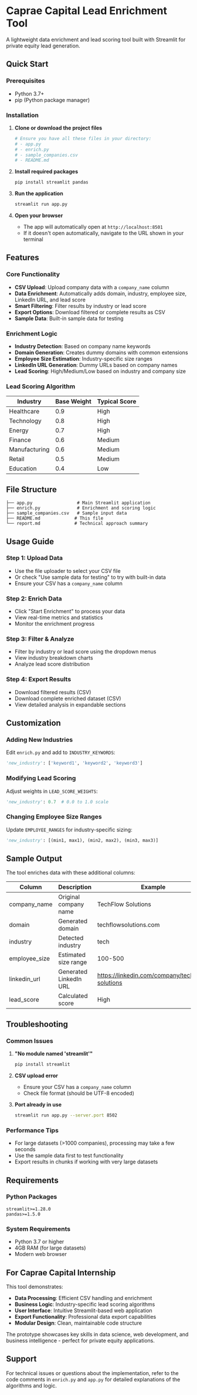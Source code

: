 # Caprae Capital Lead Enrichment Tool

A lightweight data enrichment and lead scoring tool built with Streamlit for private equity lead generation.

## Quick Start

### Prerequisites
- Python 3.7+
- pip (Python package manager)

### Installation

1. **Clone or download the project files**
   ```bash
   # Ensure you have all these files in your directory:
   # - app.py
   # - enrich.py
   # - sample_companies.csv
   # - README.md
   ```

2. **Install required packages**
   ```bash
   pip install streamlit pandas
   ```

3. **Run the application**
   ```bash
   streamlit run app.py
   ```

4. **Open your browser**
   - The app will automatically open at `http://localhost:8501`
   - If it doesn't open automatically, navigate to the URL shown in your terminal

## Features

### Core Functionality
- **CSV Upload**: Upload company data with a `company_name` column
- **Data Enrichment**: Automatically adds domain, industry, employee size, LinkedIn URL, and lead score
- **Smart Filtering**: Filter results by industry or lead score
- **Export Options**: Download filtered or complete results as CSV
- **Sample Data**: Built-in sample data for testing

### Enrichment Logic
- **Industry Detection**: Based on company name keywords
- **Domain Generation**: Creates dummy domains with common extensions
- **Employee Size Estimation**: Industry-specific size ranges
- **LinkedIn URL Generation**: Dummy URLs based on company names
- **Lead Scoring**: High/Medium/Low based on industry and company size

### Lead Scoring Algorithm
| Industry | Base Weight | Typical Score |
|----------|-------------|---------------|
| Healthcare | 0.9 | High |
| Technology | 0.8 | High |
| Energy | 0.7 | High |
| Finance | 0.6 | Medium |
| Manufacturing | 0.6 | Medium |
| Retail | 0.5 | Medium |
| Education | 0.4 | Low |

## File Structure

```
├── app.py                 # Main Streamlit application
├── enrich.py              # Enrichment and scoring logic
├── sample_companies.csv   # Sample input data
├── README.md             # This file
└── report.md             # Technical approach summary
```

## Usage Guide

### Step 1: Upload Data
- Use the file uploader to select your CSV file
- Or check "Use sample data for testing" to try with built-in data
- Ensure your CSV has a `company_name` column

### Step 2: Enrich Data
- Click "Start Enrichment" to process your data
- View real-time metrics and statistics
- Monitor the enrichment progress

### Step 3: Filter & Analyze
- Filter by industry or lead score using the dropdown menus
- View industry breakdown charts
- Analyze lead score distribution

### Step 4: Export Results
- Download filtered results (CSV)
- Download complete enriched dataset (CSV)
- View detailed analysis in expandable sections

## Customization

### Adding New Industries
Edit `enrich.py` and add to `INDUSTRY_KEYWORDS`:
```python
'new_industry': ['keyword1', 'keyword2', 'keyword3']
```

### Modifying Lead Scoring
Adjust weights in `LEAD_SCORE_WEIGHTS`:
```python
'new_industry': 0.7  # 0.0 to 1.0 scale
```

### Changing Employee Size Ranges
Update `EMPLOYEE_RANGES` for industry-specific sizing:
```python
'new_industry': [(min1, max1), (min2, max2), (min3, max3)]
```

## Sample Output

The tool enriches data with these additional columns:

| Column | Description | Example |
|--------|-------------|---------|
| company_name | Original company name | TechFlow Solutions |
| domain | Generated domain | techflowsolutions.com |
| industry | Detected industry | tech |
| employee_size | Estimated size range | 100-500 |
| linkedin_url | Generated LinkedIn URL | https://linkedin.com/company/techflow-solutions |
| lead_score | Calculated score | High |

## Troubleshooting

### Common Issues

1. **"No module named 'streamlit'"**
   ```bash
   pip install streamlit
   ```

2. **CSV upload error**
   - Ensure your CSV has a `company_name` column
   - Check file format (should be UTF-8 encoded)

3. **Port already in use**
   ```bash
   streamlit run app.py --server.port 8502
   ```

### Performance Tips
- For large datasets (>1000 companies), processing may take a few seconds
- Use the sample data first to test functionality
- Export results in chunks if working with very large datasets

## Requirements

### Python Packages
```
streamlit>=1.28.0
pandas>=1.5.0
```

### System Requirements
- Python 3.7 or higher
- 4GB RAM (for large datasets)
- Modern web browser

## For Caprae Capital Internship

This tool demonstrates:
- **Data Processing**: Efficient CSV handling and enrichment
- **Business Logic**: Industry-specific lead scoring algorithms
- **User Interface**: Intuitive Streamlit-based web application
- **Export Functionality**: Professional data export capabilities
- **Modular Design**: Clean, maintainable code structure

The prototype showcases key skills in data science, web development, and business intelligence - perfect for private equity applications.

## Support

For technical issues or questions about the implementation, refer to the code comments in `enrich.py` and `app.py` for detailed explanations of the algorithms and logic. 